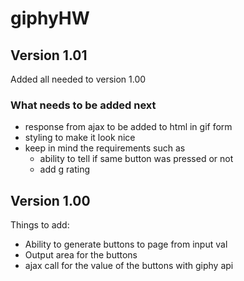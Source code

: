 # giphyHW

## Version 1.01

Added all needed to version 1.00

### What needs to be added next

- response from ajax to be added to html in gif form
- styling to make it look nice
- keep in mind the requirements such as
    - ability to tell if same button was pressed or not
    - add g rating
    

## Version 1.00

Things to add:
- Ability to generate buttons to page from input val
- Output area for the buttons
- ajax call for the value of the buttons with giphy api    